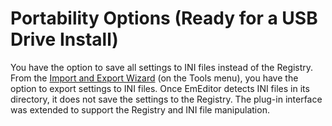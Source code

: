 # Portability Options (Ready for a USB Drive Install)

You have the option to save all settings to INI files instead of the Registry. From the [Import and Export Wizard](../dlg/import_export/index) (on the Tools menu), you have the option to export settings to INI files. Once
EmEditor detects INI files in its directory, it does not save the settings to the Registry. The plug-in interface was extended to support the Registry and INI file manipulation.
